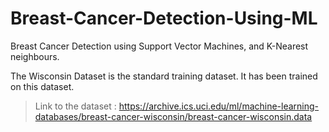 <h1> Breast-Cancer-Detection-Using-ML </h1>
  
<p>
Breast Cancer Detection using Support Vector Machines, and K-Nearest neighbours. <br>
</p>
 
The Wisconsin Dataset is the standard training dataset. It has been trained on this dataset. <br>
> Link to the dataset : https://archive.ics.uci.edu/ml/machine-learning-databases/breast-cancer-wisconsin/breast-cancer-wisconsin.data
